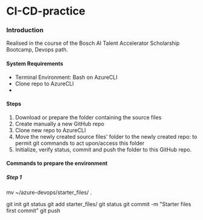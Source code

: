 # CI-CD-practice

### Introduction
Realised in the course of the Bosch AI Talent Accelerator Scholarship Bootcamp, Devops path.

####  System Requirements
* Terminal Environment: Bash on AzureCLI
* Clone repo to AzureCLI
* 

#### Steps

1. Download or prepare the folder containing the source files
2. Create manually a new GitHub repo
3. Clone new repo to AzureCLI
4. Move the newly created  source files' folder to the newly created repo: to permit git commands to act upon/access this folder
5. Initialize, verify status, commit and push the folder to this GitHub repo.


#### Commands to prepare the environment

##### Step 1



mv ~/azure-devops/starter_files/ .

git init
git status
git add starter_files/
git status
git commit -m "Starter files first commit"
git push


